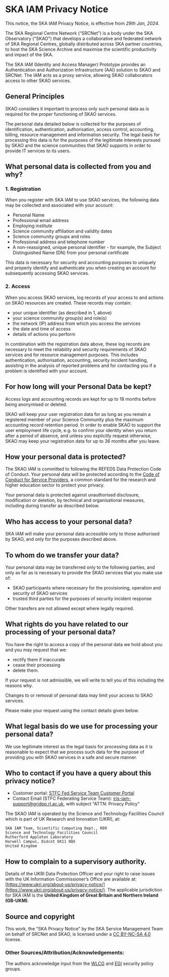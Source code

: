 # SKA IAM Privacy Notice

This notice, the SKA IAM Privacy Notice, is effective from *29th Jan, 2024*.

The SKA Regional Centre Network (“SRCNet”) is a body under the SKA Observatory ("SKAO") that develops a collaborative and federated network of SKA Regional Centres, globally distributed across SKA partner countries, to host the SKA Science Archive and maximise the scientific productivity and impact of the SKA.

The SKA IAM (Identity and Access Manager) Prototype provides an Authentication and Authorization Infrastructure (AAI) solution to SKAO and SRCNet. The IAM acts as a proxy service, allowing SKAO collaborators access to other SKAO services.

## General Principles

SKAO considers it important to process only such personal data as is required for the proper functioning of SKAO services.

The personal data detailed below is collected for the purposes of identification, authentication, authorisation, access control, accounting, billing, resource management and information security. The legal basis for processing this data is for the purposes of the legitimate interests pursued by SKAO and the science communities that SKAO supports in order to provide IT services to its users.

## What personal data is collected from you and why?

### 1. Registration
When you register with SKA IAM to use SKAO services, the following data may be collected and associated with your account:

- Personal Name
- Professional email address
- Employing institute
- Science community affiliation and validity dates
- Science community groups and roles
- Professional address and telephone number
- A non-reassigned, unique personal identifier - for example, the Subject Distinguished Name (DN) from your personal certificate

This data is necessary for security and accounting purposes to uniquely and properly identify and authenticate you when creating an account for subsequently accessing SKAO services.

### 2. Access

When you access SKAO services, log records of your access to and actions on SKAO resources are created. These records may contain:

- your unique identifier (as described in 1, above)
- your science community group(s) and role(s)
- the network (IP) address from which you access the services
- the date and time of access
- details of actions you perform

In combination with the registration data above, these log records are necessary to meet the reliability and security requirements of SKAO services and for resource management purposes. This includes authentication, authorisation, accounting, security incident handling, assisting in the analysis of reported problems and for contacting you if a problem is identified with your account.

## For how long will your Personal Data be kept?
Access logs and accounting records are kept for up to 18 months before being anonymised or deleted.

SKAO will keep your user registration data for as long as you remain a registered member of your Science Community plus the maximum accounting record retention period. In order to enable SKAO to support the user employment life cycle, e.g. to confirm your identity when you return after a period of absence, and unless you explicitly request otherwise, SKAO may keep your registration data for up to 36 months after you leave.

## How your personal data is protected?

The SKAO IAM is committed to following the REFEDS Data Protection Code of Conduct. Your personal data will be protected according to the [Code of Conduct for Service Providers](https://geant3plus.archive.geant.net/Pages/uri/V1.html), a common standard for the research and higher education sector to protect your privacy.

Your personal data is protected against unauthorised disclosure, modification or deletion, by technical and organisational measures, including during transfer as described below.

## Who has access to your personal data?

SKA IAM will make your personal data accessible only to those authorised by SKAO, and only for the purposes described above.

## To whom do we transfer your data?

Your personal data may be transferred only to the following parties, and only as far as is necessary to provide the SKAO services that you make use of:

- SKAO participants where necessary for the provisioning, operation and security of SKAO services
- trusted third parties for the purposes of security incident response

Other transfers are not allowed except where legally required.

## What rights do you have related to our processing of your personal data?

You have the right to access a copy of the personal data we hold about you and you may request that we:

- rectify them if inaccurate
- cease their processing
- delete them.

If your request is not admissible, we will write to tell you of this including the reasons why.

Changes to or removal of personal data may limit your access to SKAO services.

Please make your request using the contact details given below.

## What legal basis do we use for processing your personal data?

We use legitimate interest as the legal basis for processing data as it is reasonable to expect that we process such data for the purpose of providing you with SKAO services in a safe and secure manner.

## Who to contact if you have a query about this privacy notice?

- Customer portal: [STFC Fed Service Team Customer Portal](https://stfc.atlassian.net/servicedesk/customer/portal/31) 
- Contact Email (STFC Federating Service Team): [iris-iam-support@gridpp.rl.ac.uk](mailto:iris-iam-support@gridpp.rl.ac.uk), with subject "ATTN: Privacy Policy"

The SKAO IAM is operated by the Science and Technology Facilities Council which is part of UK Research and Innovation (UKRI), at:
```
SKA IAM Team, Scientific Computing Dept., R89
Science and Technology Facilities Council
Rutherford Appleton Laboratory
Harwell Campus, Didcot OX11 0QX
United Kingdom
```

## How to complain to a supervisory authority.
Details of the UKRI Data Protection Officer and your right to raise issues with the UK Information Commissioner’s Office are available at: [https://www.ukri.org/about-us/privacy-notice/](https://www.ukri.org/about-us/privacy-notice/).
The applicable jurisdiction for SKA IAM is the **United Kingdom of Great Britain and Northern Ireland (GB-UKM)**.

## Source and copyright
This work, the “SKA Privacy Notice” by the SKA Service Management Team on behalf of SRCNet and SKAO, is licensed under a [CC BY-NC-SA 4.0](https://creativecommons.org/licenses/by-nc-sa/4.0/) license.
### Other Sources/Attribution/Acknowledgements:
The authors acknowledge input from the [WLCG](https://wlcg.web.cern.ch/) and [EGI](https://www.egi.eu/) security policy groups.